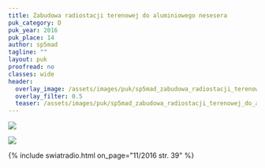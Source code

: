 ```yaml
---
title: Zabudowa radiostacji terenowej do aluminiowego nesesera
puk_category: D
puk_year: 2016
puk_place: 14
author: sp5mad
tagline: ""
layout: puk
proofread: no
classes: wide
header:
  overlay_image: /assets/images/puk/sp5mad_zabudowa_radiostacji_terenowej_do_aluminiowego_nesesera.jpg
  overlay_filter: 0.5
  teaser: /assets/images/puk/sp5mad_zabudowa_radiostacji_terenowej_do_aluminiowego_nesesera.jpg
---
```






 



![](assets/data/img/projects/2016-14-0.jpg) 


![](assets/img/work-in-progress.jpg) 


{% include swiatradio.html on_page="11/2016 str. 39" %}

 





 


